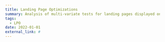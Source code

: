 ```yaml
---
title: Landing Page Optimizations
summary: Analysis of multi-variate tests for landing pages displayed on a range of Google Ads for online courses. Layout and language modified based on analysis, resulting in conversion rate increase of x%.
tags:
  - LPO
date: 2022-01-01
external_link: #
---
```

